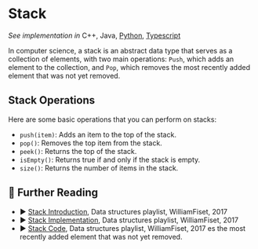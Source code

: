 # Stack

*See implementation in*
C++,
Java,
[Python](/concepts/python/stack.md),
[Typescript](/concepts/typescript/stack.md)

In computer science, a stack is an abstract data type that serves as a collection of elements, with two main operations: `Push`, which adds an element to the collection, and `Pop`, which removes the most recently added element that was not yet removed.

## Stack Operations 

Here are some basic operations that you can perform on stacks:

* `push(item)`: Adds an item to the top of the stack.
* `pop()`: Removes the top item from the stack.
* `peek()`: Returns the top of the stack.
* `isEmpty()`: Returns true if and only if the stack is empty.
* `size()`: Returns the number of items in the stack.

## 🔗 Further Reading

* ▶️ [Stack Introduction](https://youtu.be/L3ud3rXpIxA?list=PLDV1Zeh2NRsB6SWUrDFW2RmDotAfPbeHu), Data structures playlist, WilliamFiset, 2017
* ▶️ [Stack Implementation](https://www.youtube.com/watch?v=RAMqDLI6_1c&list=PLDV1Zeh2NRsB6SWUrDFW2RmDotAfPbeHu&index=9&ab_channel=WilliamFiset), Data structures playlist, WilliamFiset, 2017
* ▶️ [Stack Code](https://www.youtube.com/watch?v=oiZssCfk4_U&list=PLDV1Zeh2NRsB6SWUrDFW2RmDotAfPbeHu&index=10&ab_channel=WilliamFiset), Data structures playlist, WilliamFiset, 2017
es the most recently added element that was not yet removed.